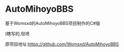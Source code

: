 # AutoMihoyoBBS

基于Womsxd的AutoMihoyoBBS项目制作的C#版

(瞎写的,轻喷

原项目地址:https://github.com/Womsxd/AutoMihoyoBBS
